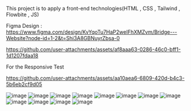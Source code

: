 This project is to apply a front-end technologies(HTML , CSS , Tailwind , Flowbite , JS)

Figma Design : https://www.figma.com/design/KvYqoTu7HaP2weIFhXMZvm/Bridge---Website?node-id=1-2&t=Shi3A8GBNuyrZbsa-0




https://github.com/user-attachments/assets/af8aaa63-0286-46c0-bff1-1d1207fdaa18




For the Responsive Test



https://github.com/user-attachments/assets/aa10aea6-6809-420d-b4c3-5b6eb2cf9d05





![image](https://github.com/user-attachments/assets/d23611ab-e177-425f-a794-5f5a1776537f)
![image](https://github.com/user-attachments/assets/70685821-b1c6-47d4-a7c8-07985d5004fb)
![image](https://github.com/user-attachments/assets/60571bbe-a92b-4026-989c-25548509addb)
![image](https://github.com/user-attachments/assets/e9676639-aa8a-447a-8e17-7914f19e84a0)
![image](https://github.com/user-attachments/assets/7573618d-2f0b-4bce-8e40-21ff6c025127)
![image](https://github.com/user-attachments/assets/af621da0-a39c-42dc-ab9a-2066860ca56b)
![image](https://github.com/user-attachments/assets/624942ed-3610-44af-9e7a-b332f7e032d7)
![image](https://github.com/user-attachments/assets/ab1b2544-59a9-46e6-b910-2f35f70b637c)
![image](https://github.com/user-attachments/assets/987f2016-de47-45b4-974b-c70abdf833cb)
![image](https://github.com/user-attachments/assets/91a169e0-b4ca-470e-ab6b-637b6311896b)
![image](https://github.com/user-attachments/assets/2a661fc4-3437-4d1e-bdc1-345d55778b60)
![image](https://github.com/user-attachments/assets/de38837a-0c06-44a7-8120-0461215c4bae)

